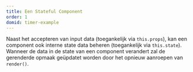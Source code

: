 ```yaml
---
title: Een Stateful Component
order: 1
domid: timer-example
---
```


Naast het accepteren van input data (toegankelijk via `this.props`), kan een component ook interne state data beheren (toegankelijk via `this.state`). Wanneer de data in de state van een component verandert zal de gerenderde opmaak geüpdatet worden door het opnieuw aanroepen van `render()`.
